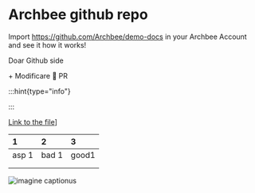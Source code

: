 # Archbee github repo

Import <https://github.com/Archbee/demo-docs> in your Archbee Account and see it how it works!

Doar Github side

\+ Modificare 🥰 PR

:::hint{type="info"}

:::



[Link to the file](./petstore-2.0.yaml)]

| 1     | 2     | 3     |
| :---- | :---- | :---- |
| asp 1 | bad 1 | good1 |
|       |       |       |
|       |       |       |

![imagine captionus](https://archbee-image-uploads.s3.amazonaws.com/nrfszeqYgQLCrqSuXCE_0/S_IhVfLb77H5m4XPAOyQh_giphy.gif)

